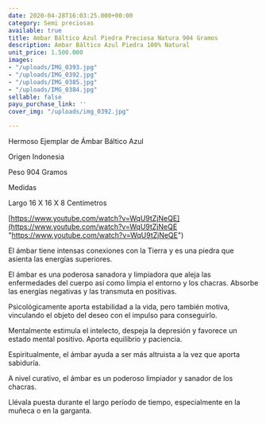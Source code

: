 ```yaml
---
date: 2020-04-28T16:03:25.000+00:00
category: Semi preciosas
available: true
title: Ambar Báltico Azul Piedra Preciosa Natura 904 Gramos
description: Ambar Báltico Azul Piedra 100% Natural
unit_price: 1.500.000
images:
- "/uploads/IMG_0393.jpg"
- "/uploads/IMG_0392.jpg"
- "/uploads/IMG_0385.jpg"
- "/uploads/IMG_0384.jpg"
sellable: false
payu_purchase_link: ''
cover_img: "/uploads/img_0392.jpg"

---
```

Hermoso Ejemplar de Ámbar Báltico Azul

Origen Indonesia

Peso 904 Gramos

Medidas

Largo 16 X 16 X 8 Centímetros

[https://www.youtube.com/watch?v=WqU9tZjNeQE](https://www.youtube.com/watch?v=WqU9tZjNeQE "https://www.youtube.com/watch?v=WqU9tZjNeQE")

El ámbar tiene intensas conexiones con la Tierra y es una piedra que asienta las energías superiores.

El ámbar es una poderosa sanadora y limpiadora que aleja las enfermedades del cuerpo así como limpia el entorno y los chacras. Absorbe las energías negativas y las transmuta en positivas.

Psicológicamente aporta estabilidad a la vida, pero también motiva, vinculando el objeto del deseo con el impulso para conseguirlo.

Mentalmente estimula el intelecto, despeja la depresión y favorece un estado mental positivo. Aporta equilibrio y paciencia.

Espiritualmente, el ámbar ayuda a ser más altruista a la vez que aporta sabiduría.

A nivel curativo, el ámbar es un poderoso limpiador y sanador de los chacras.

Llévala puesta durante el largo período de tiempo, especialmente en la muñeca o en la garganta.
